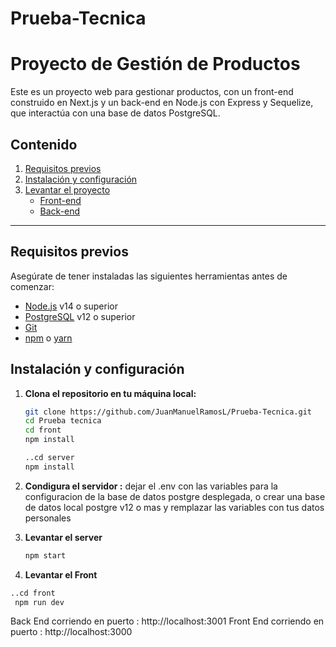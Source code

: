 # Prueba-Tecnica

# Proyecto de Gestión de Productos

Este es un proyecto web para gestionar productos, con un front-end construido en Next.js y un back-end en Node.js con Express y Sequelize, que interactúa con una base de datos PostgreSQL.

## Contenido

1. [Requisitos previos](#requisitos-previos)
2. [Instalación y configuración](#instalación-y-configuración)
3. [Levantar el proyecto](#levantar-el-proyecto)
    - [Front-end](#front-end)
    - [Back-end](#back-end)

---

## Requisitos previos

Asegúrate de tener instaladas las siguientes herramientas antes de comenzar:

- [Node.js](https://nodejs.org/) v14 o superior
- [PostgreSQL](https://www.postgresql.org/) v12 o superior
- [Git](https://git-scm.com/)
- [npm](https://www.npmjs.com/) o [yarn](https://yarnpkg.com/)

## Instalación y configuración

1. **Clona el repositorio en tu máquina local:**

   ```bash
   git clone https://github.com/JuanManuelRamosL/Prueba-Tecnica.git
   cd Prueba tecnica
   cd front
   npm install

   ..cd server
   npm install
2. **Condigura el servidor :**
   dejar el .env con las variables para la configuracion de la base de datos postgre desplegada, o crear una base de datos local postgre v12 o mas y remplazar las variables con tus datos 
   personales 

3. **Levantar el server**
   ```bash
   npm start

4.  **Levantar el Front**
   ```bash
   ..cd front
    npm run dev
```
Back End corriendo en puerto : http://localhost:3001
Front End corriendo en puerto : http://localhost:3000
